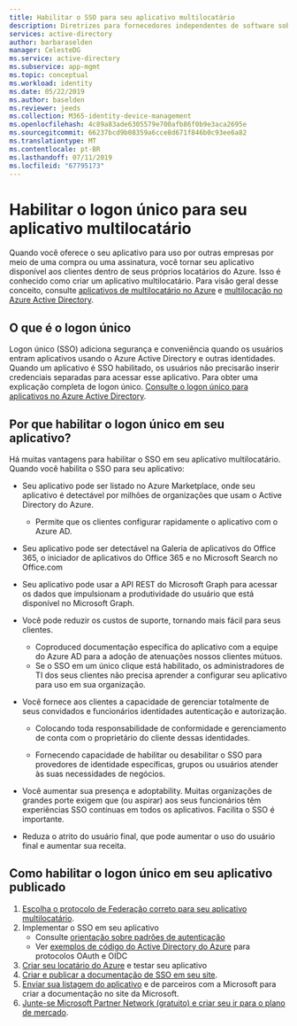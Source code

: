 ```yaml
---
title: Habilitar o SSO para seu aplicativo multilocatário
description: Diretrizes para fornecedores independentes de software sobre como integrar com o Azure Active Directory
services: active-directory
author: barbaraselden
manager: CelesteDG
ms.service: active-directory
ms.subservice: app-mgmt
ms.topic: conceptual
ms.workload: identity
ms.date: 05/22/2019
ms.author: baselden
ms.reviewer: jeeds
ms.collection: M365-identity-device-management
ms.openlocfilehash: 4c89a83ade6305579e700afb86f0b9e3aca2695e
ms.sourcegitcommit: 66237bcd9b08359a6cce8d671f846b0c93ee6a82
ms.translationtype: MT
ms.contentlocale: pt-BR
ms.lasthandoff: 07/11/2019
ms.locfileid: "67795173"
---
```

# <a name="enable-single-sign-on-for-your-multi-tenant-application"></a>Habilitar o logon único para seu aplicativo multilocatário  

Quando você oferece o seu aplicativo para uso por outras empresas por meio de uma compra ou uma assinatura, você tornar seu aplicativo disponível aos clientes dentro de seus próprios locatários do Azure. Isso é conhecido como criar um aplicativo multilocatário. Para visão geral desse conceito, consulte [aplicativos de multilocatário no Azure](https://docs.microsoft.com/azure/dotnet-develop-multitenant-applications) e [multilocação no Azure Active Directory](../develop/single-and-multi-tenant-apps.md).

## <a name="what-is-single-sign-on"></a>O que é o logon único

Logon único (SSO) adiciona segurança e conveniência quando os usuários entram aplicativos usando o Azure Active Directory e outras identidades. Quando um aplicativo é SSO habilitado, os usuários não precisarão inserir credenciais separadas para acessar esse aplicativo. Para obter uma explicação completa de logon único. [Consulte o logon único para aplicativos no Azure Active Directory](what-is-single-sign-on.md).

## <a name="why-enable-single-sign-on-in-your-application"></a>Por que habilitar o logon único em seu aplicativo?

Há muitas vantagens para habilitar o SSO em seu aplicativo multilocatário. Quando você habilita o SSO para seu aplicativo:

* Seu aplicativo pode ser listado no Azure Marketplace, onde seu aplicativo é detectável por milhões de organizações que usam o Active Directory do Azure.
  * Permite que os clientes configurar rapidamente o aplicativo com o Azure AD.

* Seu aplicativo pode ser detectável na Galeria de aplicativos do Office 365, o iniciador de aplicativos do Office 365 e no Microsoft Search no Office.com

* Seu aplicativo pode usar a API REST do Microsoft Graph para acessar os dados que impulsionam a produtividade do usuário que está disponível no Microsoft Graph.

* Você pode reduzir os custos de suporte, tornando mais fácil para seus clientes.
  * Coproduced documentação específica do aplicativo com a equipe do Azure AD para a adoção de atenuações nossos clientes mútuos.
  * Se o SSO em um único clique está habilitado, os administradores de TI dos seus clientes não precisa aprender a configurar seu aplicativo para uso em sua organização.

* Você fornece aos clientes a capacidade de gerenciar totalmente de seus convidados e funcionários identidades autenticação e autorização.

  * Colocando toda responsabilidade de conformidade e gerenciamento de conta com o proprietário do cliente dessas identidades.

  * Fornecendo capacidade de habilitar ou desabilitar o SSO para provedores de identidade específicas, grupos ou usuários atender às suas necessidades de negócios.

* Você aumentar sua presença e adoptability. Muitas organizações de grandes porte exigem que (ou aspirar) aos seus funcionários têm experiências SSO contínuas em todos os aplicativos. Facilita o SSO é importante.

* Reduza o atrito do usuário final, que pode aumentar o uso do usuário final e aumentar sua receita.

## <a name="how-to-enable-single-sign-on-in-your-published-application"></a>Como habilitar o logon único em seu aplicativo publicado

1. [Escolha o protocolo de Federação correto para seu aplicativo multilocatário](isv-choose-multi-tenant-federation.md).
1. Implementar o SSO em seu aplicativo
   - Consulte [orientação sobre padrões de autenticação](../develop/v2-app-types.md)
   - Ver [exemplos de código do Active Directory do Azure](../develop/sample-v2-code.md) para protocolos OAuth e OIDC
1. [Criar seu locatário do Azure](isv-tenant-multi-tenant-app.md) e testar seu aplicativo
1. [Criar e publicar a documentação de SSO em seu site](isv-create-sso-documentation.md).
1. [Enviar sua listagem do aplicativo](https://microsoft.sharepoint.com/teams/apponboarding/Apps/SitePages/Default.aspx) e de parceiros com a Microsoft para criar a documentação no site da Microsoft.
1. [Junte-se Microsoft Partner Network (gratuito) e criar seu ir para o plano de mercado](https://partner.microsoft.com/en-us/explore/commercial#gtm).
